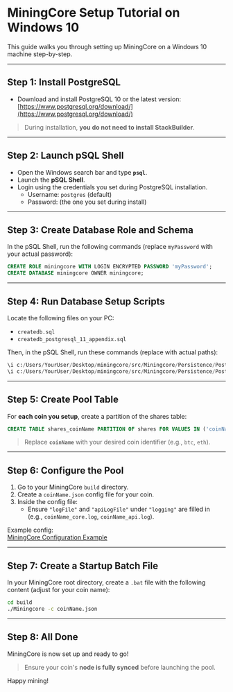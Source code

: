 # MiningCore Setup Tutorial on Windows 10

This guide walks you through setting up MiningCore on a Windows 10 machine step-by-step.

---

## Step 1: Install PostgreSQL

- Download and install PostgreSQL 10 or the latest version:  
  [https://www.postgresql.org/download/](https://www.postgresql.org/download/)

> During installation, **you do not need to install StackBuilder**.

---

## Step 2: Launch pSQL Shell

- Open the Windows search bar and type **`psql`**.
- Launch the **pSQL Shell**.
- Login using the credentials you set during PostgreSQL installation.
  - Username: `postgres` (default)
  - Password: (the one you set during install)

---

## Step 3: Create Database Role and Schema

In the pSQL Shell, run the following commands (replace `myPassword` with your actual password):

```sql
CREATE ROLE miningcore WITH LOGIN ENCRYPTED PASSWORD 'myPassword';
CREATE DATABASE miningcore OWNER miningcore;
```

---

## Step 4: Run Database Setup Scripts

Locate the following files on your PC:

- `createdb.sql`
- `createdb_postgresql_11_appendix.sql`

Then, in the pSQL Shell, run these commands (replace with actual paths):

```sql
\i c:/Users/YourUser/Desktop/miningcore/src/Miningcore/Persistence/Postgres/Scripts/createdb.sql
\i c:/Users/YourUser/Desktop/miningcore/src/Miningcore/Persistence/Postgres/Scripts/createdb_postgresql_11_appendix.sql
```

---

## Step 5: Create Pool Table

For **each coin you setup**, create a partition of the shares table:

```sql
CREATE TABLE shares_coinName PARTITION OF shares FOR VALUES IN ('coinName');
```

> Replace **`coinName`** with your desired coin identifier (e.g., `btc`, `eth`).

---

## Step 6: Configure the Pool

1. Go to your MiningCore `build` directory.
2. Create a `coinName.json` config file for your coin.
3. Inside the config file:
   - Ensure `"logFile"` and `"apiLogFile"` under `"logging"` are filled in (e.g., `coinName_core.log`, `coinName_api.log`).

Example config:  
[MiningCore Configuration Example](https://github.com/oliverw/miningcore/wiki/Configuration)

---

## Step 7: Create a Startup Batch File

In your MiningCore root directory, create a `.bat` file with the following content (adjust for your coin name):

```bat
cd build
./Miningcore -c coinName.json
```

---

## Step 8: All Done

MiningCore is now set up and ready to go!

> Ensure your coin's **node is fully synced** before launching the pool.

Happy mining!
